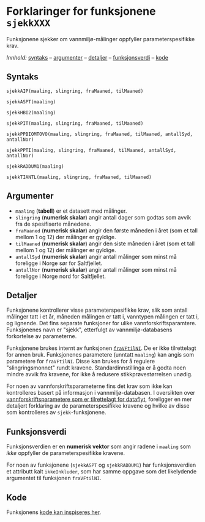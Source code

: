 # Forklaringer for funksjonene `sjekkXXX`

Funksjonene sjekker om vannmiljø-målinger oppfyller parameterspesifikke krav.

_Innhold:_ [syntaks](#syntaks) – [argumenter](#argumenter) – [detaljer](#detaljer) – [funksjonsverdi](#funksjonsverdi) – [kode](#kode)


## Syntaks

```{r}
sjekkAIP(maaling, slingring, fraMaaned, tilMaaned)

sjekkASPT(maaling)

sjekkHBI2(maaling)

sjekkPIT(maaling, slingring, fraMaaned, tilMaaned)

sjekkPPBIOMTOVO(maaling, slingring, fraMaaned, tilMaaned, antallSyd, antallNor)

sjekkPPTI(maaling, slingring, fraMaaned, tilMaaned, antallSyd, antallNor)

sjekkRADDUM1(maaling)

sjekkTIANTL(maaling, slingring, fraMaaned, tilMaaned)
```


## Argumenter

* `maaling` (**tabell**) er et datasett med målinger.
* `slingring` (**numerisk skalar**) angir antall dager som godtas som avvik fra de spesifiserte månedene.
* `fraMaaned` (**numerisk skalar**) angir den første måneden i året (som et tall mellom 1 og 12) der målinger er gyldige. 
* `tilMaaned` (**numerisk skalar**) angir den siste måneden i året (som et tall mellom 1 og 12) der målinger er gyldige. 
* `antallSyd` (**numerisk skalar**) angir antall målinger som minst må foreligge i Norge sør for Saltfjellet. 
* `antallNor` (**numerisk skalar**) angir antall målinger som minst må foreligge i Norge nord for Saltfjellet. 


## Detaljer

Funksjonene kontrollerer visse parameterspesifikke krav, slik som antall målinger tatt i et år, måneden målingen er tatt i, vanntypen målingen er tatt i, og lignende.
Det fins separate funksjoner for ulike vannforskriftsparamtere.
Funksjonenes navn er "sjekk", etterfulgt av vannmiljø-databasens forkortelse av parameterne.

Funksjonene brukes internt av funksjonen [`fraVFtilNI`](fraVFtilNI.md).
De er ikke tilrettelagt for annen bruk.
Funksjonenes parametere (unntatt `maaling`) kan angis som parametere for `fraVFtilNI`.
Disse kan brukes for å regulere "slingringsmonnet" rundt kravene.
Standardinnstillinga er å godta noen mindre avvik fra kravene, for ikke å redusere stikkprøvestørrelsen unødig.

For noen av vannforskriftsparameterne fins det krav som ikke kan kontrolleres basert på informasjon i vannmiljø-databasen.
I oversikten over [vannforskriftsparametere som er tilrettelagt for dataflyt](param.md#spesielle-krav-til-de-ulike-vannforskriftsparameterne), foreligger en mer detaljert forklaring av de parameterspesifikke kravene og hvilke av disse som kontrolleres av `sjekk`-funksjonene.


## Funksjonsverdi

Funksjonsverdien er en **numerisk vektor** som angir radene i `maaling` som _ikke_ oppfyller de parameterspesifikke kravene.

For noen av funksjonene (`sjekkASPT` og `sjekkRADDUM1`) har funksjonsverdien et attributt kalt `ikkeInkluder`, som har samme oppgave som det likelydende argumentet til funksjonen `fraVFtilNI`.


## Kode

Funksjonens [kode kan inspiseres her](../R/sjekkPar.R).

